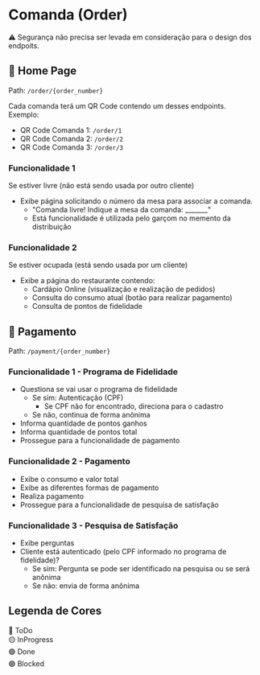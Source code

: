 # Comanda (Order)

:warning: Segurança não precisa ser levada em consideração para o design dos endpoits.

## :red_circle: Home Page

Path: `/order/{order_number}`

Cada comanda terá um QR Code contendo um desses endpoints.  
Exemplo:
* QR Code Comanda 1: `/order/1`
* QR Code Comanda 2: `/order/2`
* QR Code Comanda 3: `/order/3`

### Funcionalidade 1

Se estiver livre (não está sendo usada por outro cliente)

* Exibe página solicitando o número da mesa para associar a comanda.  
  * "Comanda livre! Indique a mesa da comanda: _______"
  * Está funcionalidade é utilizada pelo garçom no memento da distribuição

### Funcionalidade 2

Se estiver ocupada (está sendo usada por um cliente)

* Exibe a página do restaurante contendo:
  * Cardápio Online (visualização e realização de pedidos)
  * Consulta do consumo atual (botão para realizar pagamento)
  * Consulta de pontos de fidelidade

## :red_circle: Pagamento

Path: `/payment/{order_number}`

### Funcionalidade 1 - Programa de Fidelidade

* Questiona se vai usar o programa de fidelidade
  * Se sim: Autenticação (CPF)
    * Se CPF não for encontrado, direciona para o cadastro
  * Se não, continua de forma anônima
* Informa quantidade de pontos ganhos
* Informa quantidade de pontos total
* Prossegue para a funcionalidade de pagamento

### Funcionalidade 2 - Pagamento

* Exibe o consumo e valor total
* Exibe as diferentes formas de pagamento
* Realiza pagamento
* Prossegue para a funcionalidade de pesquisa de satisfação

### Funcionalidade 3 - Pesquisa de Satisfação

* Exibe perguntas
* Cliente está autenticado (pelo CPF informado no programa de fidelidade)?
  * Se sim: Pergunta se pode ser identificado na pesquisa ou se será anônima
  * Se não: envia de forma anônima

## Legenda de Cores

:red_circle: ToDo  
:yellow_circle: InProgress  
:green_circle: Done  
:purple_circle: Blocked
